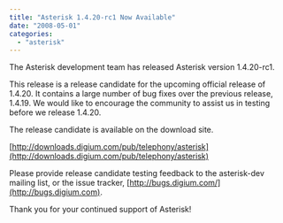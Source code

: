 ```yaml
---
title: "Asterisk 1.4.20-rc1 Now Available"
date: "2008-05-01"
categories: 
  - "asterisk"
---
```


The Asterisk development team has released Asterisk version 1.4.20-rc1.

This release is a release candidate for the upcoming official release of 1.4.20. It contains a large number of bug fixes over the previous release, 1.4.19. We would like to encourage the community to assist us in testing before we release 1.4.20.

The release candidate is available on the download site.

[http://downloads.digium.com/pub/telephony/asterisk](http://downloads.digium.com/pub/telephony/asterisk)

Please provide release candidate testing feedback to the asterisk-dev mailing list, or the issue tracker, [http://bugs.digium.com/](http://bugs.digium.com).

Thank you for your continued support of Asterisk!

